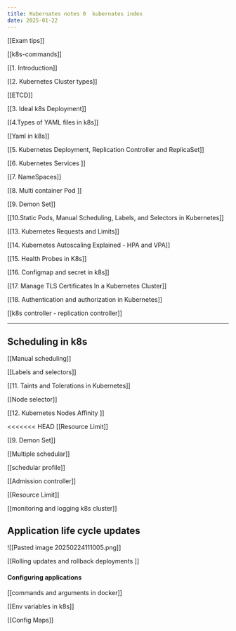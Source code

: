 ```yaml
---
title: Kubernates notes 0  kubernates index
date: 2025-01-22
---
```


[[Exam tips]]

[[k8s-commands]]

[[1. Introduction]]

[[2. Kubernetes Cluster types]]

[[ETCD]]

[[3. Ideal k8s Deployment]]

[[4.Types of YAML files in k8s]]

[[Yaml in k8s]]

[[5. Kubernetes Deployment, Replication Controller and ReplicaSet]]

[[6. Kubernetes Services ]]

[[7. NameSpaces]]

[[8. Multi container Pod ]]

[[9. Demon Set]]

[[10.Static Pods, Manual Scheduling, Labels, and Selectors in Kubernetes]]

[[13. Kubernetes Requests and Limits]]

[[14. Kubernetes Autoscaling Explained - HPA and VPA]]

[[15. Health Probes in K8s]]

[[16. Configmap and secret in k8s]]

[[17. Manage TLS Certificates In a Kubernetes Cluster]]

[[18. Authentication and authorization in Kubernetes]]

[[k8s controller - replication controller]]


---

## Scheduling in k8s

[[Manual scheduling]]

[[Labels and selectors]]

[[11. Taints and Tolerations in Kubernetes]]

[[Node selector]]

[[12. Kubernetes Nodes Affinity ]]

<<<<<<< HEAD
[[Resource Limit]]

[[9. Demon Set]]

[[Multiple schedular]]

[[schedular profile]]


 [[Admission controller]]
 
[[Resource Limit]]


[[monitoring and logging k8s cluster]]

## Application life cycle updates

![[Pasted image 20250224111005.png]]


[[Rolling updates and rollback deployments ]]


#### Configuring applications

[[commands and arguments in docker]] 

[[Env variables in k8s]]

[[Config Maps]]
